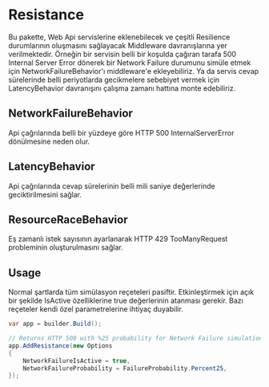 # Resistance

Bu pakette, Web Api servislerine eklenebilecek ve çeşitli Resilience durumlarının oluşmasını sağlayacak Middleware davranışlarına yer verilmektedir. Örneğin bir servisin belli bir koşulda çağıran tarafa 500 Internal Server Error dönerek bir Network Failure durumunu simüle etmek için NetworkFailureBehavior'ı middleware'e ekleyebiliriz. Ya da servis cevap sürelerinde belli periyotlarda gecikmelere sebebiyet vermek için LatencyBehavior davranışını çalışma zamanı hattına monte edebiliriz.

## NetworkFailureBehavior

Api çağrılarında belli bir yüzdeye göre HTTP 500 InternalServerError dönülmesine neden olur.

## LatencyBehavior

Api çağrılarında cevap sürelerinin belli mili saniye değerlerinde geciktirilmesini sağlar.

## ResourceRaceBehavior

Eş zamanlı istek sayısının ayarlanarak HTTP 429 TooManyRequest probleminin oluşturulmasını sağlar.

## Usage

Normal şartlarda tüm simülasyon reçeteleri pasiftir. Etkinleştirmek için açık bir şekilde IsActive özelliklerine true değerlerinin atanması gerekir. Bazı reçeteler kendi özel parametrelerine ihtiyaç duyabilir.

```csharp
var app = builder.Build();

// Returns HTTP 500 with %25 probability for Network Failure simulation
app.AddResistance(new Options
{
    NetworkFailureIsActive = true,
    NetworkFailureProbability = FailureProbability.Percent25,
});

```

